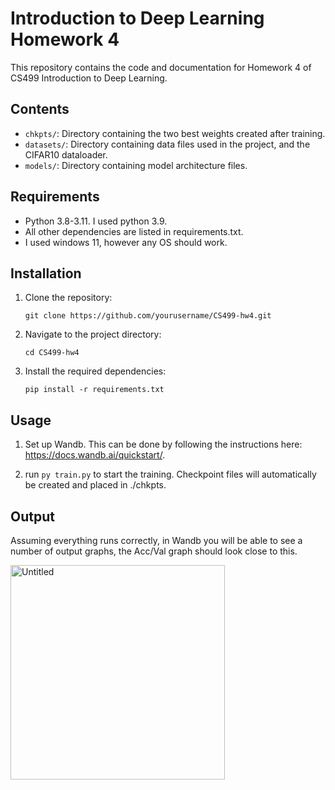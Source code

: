 # Introduction to Deep Learning Homework 4

This repository contains the code and documentation for Homework 4 of CS499 Introduction to Deep Learning.

## Contents

- `chkpts/`: Directory containing the two best weights created after training.
- `datasets/`: Directory containing data files used in the project, and the CIFAR10 dataloader.
- `models/`: Directory containing model architecture files.

## Requirements

- Python 3.8-3.11. I used python 3.9.
- All other dependencies are listed in requirements.txt.
- I used windows 11, however any OS should work.

## Installation

1. Clone the repository:
    ```
    git clone https://github.com/yourusername/CS499-hw4.git
    ```
2. Navigate to the project directory:
    ```
    cd CS499-hw4
    ```
3. Install the required dependencies:
    ```
    pip install -r requirements.txt
    ```

## Usage

1. Set up Wandb. This can be done by following the instructions here: https://docs.wandb.ai/quickstart/.

2. run ```py train.py``` to start the training. Checkpoint files will automatically be created and placed in ./chkpts.


## Output
Assuming everything runs correctly, in Wandb you will be able to see a number of output graphs, the Acc/Val graph should look close to this. 

<img width="343" alt="Untitled" src="https://github.com/user-attachments/assets/c82070d6-a140-4491-b22d-d0458d2c0ce6" />

